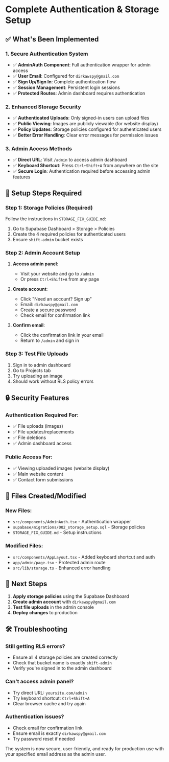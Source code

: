 # Complete Authentication & Storage Setup

## ✅ What's Been Implemented

### **1. Secure Authentication System**
- ✅ **AdminAuth Component**: Full authentication wrapper for admin access
- ✅ **User Email**: Configured for `dirkawspy@gmail.com`
- ✅ **Sign Up/Sign In**: Complete authentication flow
- ✅ **Session Management**: Persistent login sessions
- ✅ **Protected Routes**: Admin dashboard requires authentication

### **2. Enhanced Storage Security**
- ✅ **Authenticated Uploads**: Only signed-in users can upload files
- ✅ **Public Viewing**: Images are publicly viewable (for website display)
- ✅ **Policy Updates**: Storage policies configured for authenticated users
- ✅ **Better Error Handling**: Clear error messages for permission issues

### **3. Admin Access Methods**
- ✅ **Direct URL**: Visit `/admin` to access admin dashboard
- ✅ **Keyboard Shortcut**: Press `Ctrl+Shift+A` from anywhere on the site
- ✅ **Secure Login**: Authentication required before accessing admin features

## 🔧 Setup Steps Required

### **Step 1: Storage Policies (Required)**
Follow the instructions in `STORAGE_FIX_GUIDE.md`:
1. Go to Supabase Dashboard > Storage > Policies
2. Create the 4 required policies for authenticated users
3. Ensure `shift-admin` bucket exists

### **Step 2: Admin Account Setup**
1. **Access admin panel**:
   - Visit your website and go to `/admin`
   - Or press `Ctrl+Shift+A` from any page

2. **Create account**:
   - Click "Need an account? Sign up"
   - Email: `dirkawspy@gmail.com`
   - Create a secure password
   - Check email for confirmation link

3. **Confirm email**:
   - Click the confirmation link in your email
   - Return to `/admin` and sign in

### **Step 3: Test File Uploads**
1. Sign in to admin dashboard
2. Go to Projects tab
3. Try uploading an image
4. Should work without RLS policy errors

## 🔒 Security Features

### **Authentication Required For:**
- ✅ File uploads (images)
- ✅ File updates/replacements
- ✅ File deletions
- ✅ Admin dashboard access

### **Public Access For:**
- ✅ Viewing uploaded images (website display)
- ✅ Main website content
- ✅ Contact form submissions

## 📁 Files Created/Modified

### **New Files:**
- `src/components/AdminAuth.tsx` - Authentication wrapper
- `supabase/migrations/002_storage_setup.sql` - Storage policies
- `STORAGE_FIX_GUIDE.md` - Setup instructions

### **Modified Files:**
- `src/components/AppLayout.tsx` - Added keyboard shortcut and auth
- `app/admin/page.tsx` - Protected admin route
- `src/lib/storage.ts` - Enhanced error handling

## 🚀 Next Steps

1. **Apply storage policies** using the Supabase Dashboard
2. **Create admin account** with `dirkawspy@gmail.com`
3. **Test file uploads** in the admin console
4. **Deploy changes** to production

## 🛠️ Troubleshooting

### **Still getting RLS errors?**
- Ensure all 4 storage policies are created correctly
- Check that bucket name is exactly `shift-admin`
- Verify you're signed in to the admin dashboard

### **Can't access admin panel?**
- Try direct URL: `yoursite.com/admin`
- Try keyboard shortcut: `Ctrl+Shift+A`
- Clear browser cache and try again

### **Authentication issues?**
- Check email for confirmation link
- Ensure email is exactly `dirkawspy@gmail.com`
- Try password reset if needed

The system is now secure, user-friendly, and ready for production use with your specified email address as the admin user.
